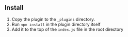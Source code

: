 Install
---
1. Copy the plugin to the `_plugins` directory.
2. Run `npm install` in the plugin directory itself
3. Add it to the top of the `index.js` file in the root directory
